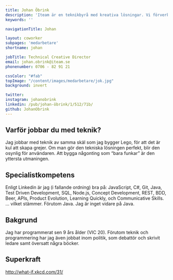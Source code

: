```yaml
---
title: Johan Öbrink
description: 'Iteam är en teknikbyrå med kreativa lösningar. Vi förverkligar dina idéer.'
keywords: ''

navigationTitle: Johan

layout: coworker
subpages: 'medarbetare'
shortname: johan

jobTitle: Technical Creative Director
email: johan.obrink@iteam.se
phonenumber: 0706 - 82 91 21

cssColor: "#fab"
topImage: "/content/images/medarbetare/jok.jpg"
background: invert

twitter:
instagram: johanobrink
linkedin: /pub/johan-öbrink/1/512/71b/
github: JohanObrink
---
```


## Varför jobbar du med teknik?
Jag jobbar med teknik av samma skäl som jag bygger Lego, för att det är kul att skapa grejer.
Om man gör den tekniska lösningen perfekt, blir den osynlig för användaren. Att bygga någonting som “bara funkar” är den yttersta utmaningen.

## Specialistkompetens
Enligt Linkedin är jag (i fallande ordning) bra på: JavaScript, C#, Git, Java, Test Driven Development, SQL, Node.js, Concept Development, REST, BDD, Beer, APIs, Product Evolution, Learning Quickly, och Communicative Skills.
... vilket stämmer. Förutom Java. Jag är inget vidare på Java.

## Bakgrund
Jag har programmerat sen 9 års ålder (VIC 20). Förutom teknik och programmering har jag även jobbat inom politik, som debattör och skrivit ledare samt översatt några böcker.

## Superkraft
http://what-if.xkcd.com/31/